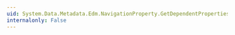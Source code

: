 ```yaml
---
uid: System.Data.Metadata.Edm.NavigationProperty.GetDependentProperties
internalonly: False
---
```

